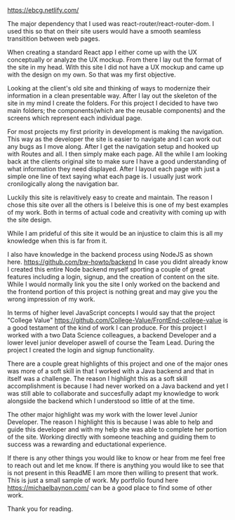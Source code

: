 https://ebcg.netlify.com/ 

The major dependency that I used was react-router/react-router-dom. I used this so that on their site users would have a smooth seamless transitition between web pages.

When creating a standard React app I either come up with the UX conceptually or analyze the UX mockup. From there I lay out the format of the site in my head. With this site I did not have a UX mockup and came up with the design on my own. So that was my first objective. 

Looking at the client's old site and thinking of ways to modernize their information in a clean presentable way. After I lay out the skeleton of the site in my mind I create the folders. For this project I decided to have two main folders; the components(which are the reusable components) and the screens which represent each individual page. 

For most projects my first priority in development is making the navigation. This way as the developer the site is easier to navigate and I can work out any bugs as I move along. After I get the navigation setup and hooked up with Routes and all. I then simply make each page. 
All the while I am looking back at the clients original site to make sure I have a good understanding of what information they need displayed. After I layout each page with just a simple one line of text saying what each page is. I usually just work cronilogically along the navigation bar. 

Luckily this site is relavitively easy to create and maintain. The reason I chose this site over all the others is I beleive this is one of my best examples of my work. Both in terms of actual code and creativity with coming up with the site design. 

While I am prideful of this site it would be an injustice to claim this is all my knowledge when this is far from it. 

I also have knowledge in the backend process using NodeJS as shown here. https://github.com/bw-howto/backend In case you didnt already know I created this entire Node backend myself sporting a couple of great features including a login, signup, and the creation of content on the site. While I would normally link you the site I only worked on the backend and the frontend portion of this project is nothing great and may give you the wrong impression of my work. 

In terms of higher level JavaScript concepts I would say that the project "College Value" https://github.com/College-Value/FrontEnd-college-value is a good testament of the kind of work I can produce. For this project I worked with a two Data Science colleagues, a backend Developer and a lower level junior developer aswell of course the Team Lead. During the project I created the login and signup functionality. 

There are a couple great highlights of this project and one of the major ones was more of a soft skill in that I worked with a Java backend and that in itself was a challenge. The reason I highlight this as a soft skill accomplishment is because I had never worked on a Java backend and yet I was still able to collaborate and succesfully adapt my knowledge to work alongside the backend which I understood so little of at the time. 

The other major highlight was my work with the lower level Junior Developer. The reason I highlight this is because I was able to help and guide this developer and with my help she was able to complete her portion of the site. Working directly with someone teaching and guiding them to success was a rewarding and eductational experience. 

If there is any other things you would like to know or hear from me feel free to reach out and let me know. If there is anything you would like to see that is not present in this ReadME I am more then willing to present that work. This is just a small sample of work.
My portfolio found here https://michaelbaynon.com/ can be a good place to find some of other work. 

Thank you for reading.

